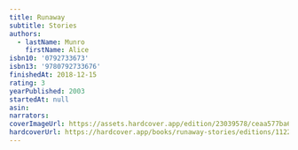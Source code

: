 ```yaml
---
title: Runaway
subtitle: Stories
authors:
  - lastName: Munro
    firstName: Alice
isbn10: '0792733673'
isbn13: '9780792733676'
finishedAt: 2018-12-15
rating: 3
yearPublished: 2003
startedAt: null
asin:
narrators:
coverImageUrl: https://assets.hardcover.app/edition/23039578/ceaa577ba67af7ccaabfc85c2fa890297d1b1399.jpeg
hardcoverUrl: https://hardcover.app/books/runaway-stories/editions/11224501
---
```

